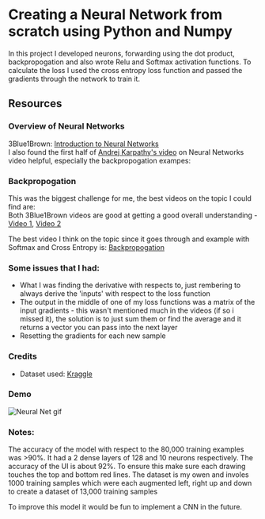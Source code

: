 # Creating a Neural Network from scratch using Python and Numpy

In this project I developed neurons, forwarding using the dot product, backpropogation and also wrote Relu and Softmax activation functions.
To calculate the loss I used the cross entropy loss function and passed the gradients through the network to train it.

## Resources
### Overview of Neural Networks
3Blue1Brown: [Introduction to Neural Networks](https://youtu.be/aircAruvnKk?si=M6Z-t2gqKkVAHlc8)
<br>
I also found the first half of [Andrej Karpathy's video](https://youtu.be/VMj-3S1tku0?si=PrqS_rUXRezc69Yy) on Neural Networks video helpful, especially the backpropogation exampes: 

### Backpropogation
This was the biggest challenge for me, the best videos on the topic I could find are:
<br>
Both 3Blue1Brown videos are good at getting a good overall understanding - [Video 1](https://www.youtube.com/watch?v=Ilg3gGewQ5U&list=PLZHQObOWTQDNU6R1_67000Dx_ZCJB-3pi&index=3), [Video 2](https://www.youtube.com/watch?v=tIeHLnjs5U8&list=PLZHQObOWTQDNU6R1_67000Dx_ZCJB-3pi&index=4)

The best video I think on the topic since it goes through and example with Softmax and Cross Entropy is: [Backpropogation](https://www.youtube.com/watch?v=VkHfRKewkWw)


### Some issues that I had: 
- What I was finding the derivative with respects to, just rembering to always derive the 'inputs' with respect to the loss function
- The output in the middle of one of my loss functions was a matrix of the input gradients - this wasn't mentioned much in the videos (if so i missed it), the solution is to just sum them or find the average and it returns a vector you can pass into the next layer
- Resetting the gradients for each new sample

### Credits
- Dataset used: [Kraggle](https://www.kaggle.com/datasets/jcprogjava/handwritten-digits-dataset-not-in-mnist)


### Demo

![Neural Net gif](https://github.com/user-attachments/assets/5637b319-5caf-4cfa-96ef-758eb95c2010)


### Notes:
The accuracy of the model with respect to the 80,000 training examples was >90%. It had a 2 dense layers of 128 and 10 neurons respectively.
The accuracy of the UI is about 92%. To ensure this make sure each drawing touches the top and bottom red lines. The dataset is my owen and involes 1000 training samples which were each augmented left, right up and down to create a dataset of 13,000 training samples

To improve this model it would be fun to implement a CNN in the future.


